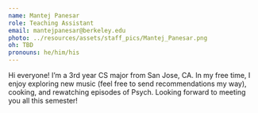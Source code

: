 ```yaml
---
name: Mantej Panesar
role: Teaching Assistant
email: mantejpanesar@berkeley.edu
photo: ../resources/assets/staff_pics/Mantej_Panesar.png
oh: TBD
pronouns: he/him/his
---
```


Hi everyone! I’m a 3rd year CS major from San Jose, CA. In my free time, I enjoy exploring new music (feel free to send recommendations my way), cooking, and rewatching episodes of Psych. Looking forward to meeting you all this semester!
